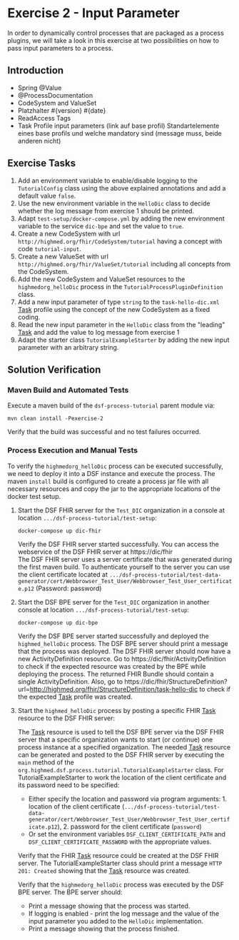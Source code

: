 # Exercise 2 - Input Parameter
In order to dynamically control processes that are packaged as a process plugins, we will take a look in this exercise at two possibilities on how to pass input parameters to a process.

## Introduction
- Spring @Value
- @ProcessDocumentation
- CodeSystem and ValueSet 
- Platzhalter #{version} #{date}
- ReadAccess Tags
- Task Profile input parameters (link auf base profil) Standartelemente eines base profils und welche mandatory sind (message muss, beide anderen nicht)

## Exercise Tasks
1. Add an environment variable to enable/disable logging to the `TutorialConfig` class using the above explained annotations and add a default value `false`.
2. Use the new environment variable in the `HelloDic` class to decide whether the log message from exercise 1 should be printed.
3. Adapt `test-setup/docker-compose.yml` by adding the new environment variable to the service `dic-bpe` and set the value to `true`.
4. Create a new CodeSystem with url `http://highmed.org/fhir/CodeSystem/tutorial` having a concept with code `tutorial-input`.
5. Create a new ValueSet with url `http://highmed.org/fhir/ValueSet/tutorial` including all concepts from the CodeSystem.
6. Add the new CodeSystem and ValueSet resources to the `highmedorg_helloDic` process in the `TutorialProcessPluginDefinition` class.
7. Add a new input parameter of type `string` to the `task-hello-dic.xml` [Task](http://hl7.org/fhir/R4/task.html) profile using the concept of the new CodeSystem as a fixed coding.  
8. Read the new input parameter in the `HelloDic` class from the "leading" [Task](http://hl7.org/fhir/R4/task.html) and add the value to log message from exercise 1
9. Adapt the starter class `TutorialExampleStarter` by adding the new input parameter with an arbitrary string.

## Solution Verification
### Maven Build and Automated Tests
Execute a maven build of the `dsf-process-tutorial` parent module via:
```
mvn clean install -Pexercise-2
```
Verify that the build was successful and no test failures occurred.

### Process Execution and Manual Tests
To verify the `highmedorg_helloDic` process can be executed successfully, we need to deploy it into a DSF instance and execute the process. The maven `install` build is configured to create a process jar file with all necessary resources and copy the jar to the appropriate locations of the docker test setup.

1. Start the DSF FHIR server for the `Test_DIC` organization in a console at location `.../dsf-process-tutorial/test-setup`:
   ```
   docker-compose up dic-fhir
   ```
   Verify the DSF FHIR server started successfully. You can access the webservice of the DSF FHIR server at https://dic/fhir  
   The DSF FHIR server uses a server certificate that was generated during the first maven build. To authenticate yourself to the server you can use the client certificate located at `.../dsf-process-tutorial/test-data-generator/cert/Webbrowser_Test_User/Webbrowser_Test_User_certificate.p12` (Password: password)

2. Start the DSF BPE server for the `Test_DIC` organization in another console at location `.../dsf-process-tutorial/test-setup`:
   ```
   docker-compose up dic-bpe
   ```
   Verify the DSF BPE server started successfully and deployed the `highmed_helloDic` process. The DSF BPE server should print a message that the process was deployed. The DSF FHIR server should now have a new ActivityDefinition resource. Go to https://dic/fhir/ActivityDefinition to check if the expected resource was created by the BPE while deploying the process. The returned FHIR Bundle should contain a single ActivityDefinition. Also, go to https://dic/fhir/StructureDefinition?url=http://highmed.org/fhir/StructureDefinition/task-hello-dic to check if the expected [Task](http://hl7.org/fhir/R4/task.html) profile was created.

3. Start the `highmed_helloDic` process by posting a specific FHIR [Task](http://hl7.org/fhir/R4/task.html) resource to the DSF FHIR server:

   The [Task](http://hl7.org/fhir/R4/task.html) resource is used to tell the DSF BPE server via the DSF FHIR server that a specific organization wants to start (or continue) one process instance at a specified organization. The needed [Task](http://hl7.org/fhir/R4/task.html) resource can be generated and posted to the DSF FHIR server by executing the `main` method of the `org.highmed.dsf.process.tutorial.TutorialExampleStarter` class. For TutorialExampleStarter to work the location of the client certificate and its password need to be specified:
    * Either specify the location and password via program arguments: 1. location of the client certificate (`.../dsf-process-tutorial/test-data-generator/cert/Webbrowser_Test_User/Webbrowser_Test_User_certificate.p12`), 2. password for the client certificate (`password`)
    * Or set the environment variables `DSF_CLIENT_CERTIFICATE_PATH` and `DSF_CLIENT_CERTIFICATE_PASSWORD` with the appropriate values.

   Verify that the FHIR [Task](http://hl7.org/fhir/R4/task.html) resource could be created at the DSF FHIR server. The TutorialExampleStarter class should print a message `HTTP 201: Created` showing that the [Task](http://hl7.org/fhir/R4/task.html) resource was created.

   Verify that the `highmedorg_helloDic` process was executed by the DSF BPE server. The BPE server should:
   * Print a message showing that the process was started.
   * If logging is enabled - print the log message and the value of the input parameter you added to the `HelloDic` implementation.
   * Print a message showing that the process finished.